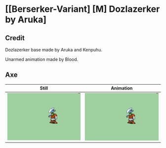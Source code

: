 # [\[Berserker-Variant\] \[M\] Dozlazerker by Aruka]

## Credit

Dozlazerker base made by Aruka and Kenpuhu.

Unarmed animation made by Blood.
	
## Axe

| Still | Animation |
| :---: | :-------: |
| ![Axe still](./Axe_000.png) | ![Axe animation](./Axe.gif) |
